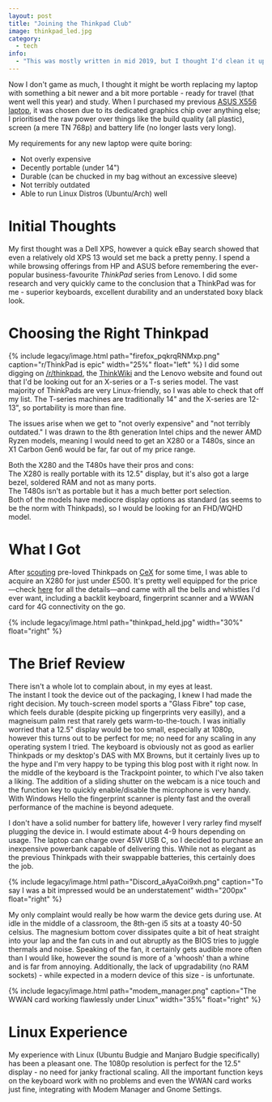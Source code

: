 ```yaml
---
layout: post
title: "Joining the Thinkpad Club"
image: thinkpad_led.jpg
category:
  - tech
info:
  - "This was mostly written in mid 2019, but I thought I'd clean it up and post it now rather than letting it sit and collect dust in my notes."
---
```


Now I don't game as much, I thought it might be worth replacing my laptop with something a bit newer and a bit more portable - ready for travel (that went well this year) and study. When I purchased my previous [ASUS X556 laptop](https://wiki.fishys.space/doku.php?id=d:ltop:x556ub), it was chosen due to its dedicated graphics chip over anything else; I prioritised the raw power over things like the build quality (all plastic), screen (a mere TN 768p) and battery life (no longer lasts very long).

My requirements for any new laptop were quite boring:
- Not overly expensive
- Decently portable (under 14")
- Durable (can be chucked in my bag without an excessive sleeve)
- Not terribly outdated
- Able to run Linux Distros (Ubuntu/Arch) well

# Initial Thoughts
My first thought was a Dell XPS, however a quick eBay search showed that even a relatively old XPS 13 would set me back a pretty penny. I spend a while browsing offerings from HP and ASUS before remembering the ever-popular business-favourite *ThinkPad* series from Lenovo. I did some research and very quickly came to the conclusion that a ThinkPad was for me - superior keyboards, excellent durability and an understated boxy black look. 


# Choosing the Right Thinkpad
{% include legacy/image.html path="firefox_pqkrqRNMxp.png" caption="r/ThinkPad is epic" width="25%" float="left" %}
I did some digging on [/r/thinkpad](https://reddit.com/r/thinkpad), the [ThinkWiki](https://thinkwiki.com) and the Lenovo website and found out that I'd be looking out for an X-series or a T-s series model. The vast majority of ThinkPads are very Linux-friendly, so I was able to check that off my list. The T-series machines are traditionally 14" and the X-series are 12-13", so portability is more than fine.  

The issues arise when we get to "not overly expensive" and "not terribly outdated." I was drawn to the 8th generation Intel chips and the newer AMD Ryzen models, meaning I would need to get an X280 or a T480s, since an X1 Carbon Gen6 would be far, far out of my price range.

Both the X280 and the T480s have their pros and cons:  
The X280 is really portable with its 12.5" display, but it's also got a large bezel, soldered RAM and not as many ports.  
The T480s isn't as portable but it has a much better port selection.  
Both of the models have mediocre display options as standard (as seems to be the norm with Thinkpads), so I would be looking for an FHD/WQHD model.

# What I Got
After [scouting](https://git.fishys.space/tom/cex-scout) pre-loved Thinkpads on [CeX](https://webuy.com) for some time, I was able to acquire an X280 for just under £500. It's pretty well equipped for the price—check [here](https://wiki.fishys.space/doku.php?id=d:ltop:x280) for all the details—and came with all the bells and whistles I'd ever want, including a backlit keyboard, fingerprint scanner and a WWAN card for 4G connectivity on the go.

{% include legacy/image.html path="thinkpad_held.jpg" width="30%" float="right" %}

# The Brief Review
There isn't a whole lot to complain about, in my eyes at least.  
The instant I took the device out of the packaging, I knew I had made the right decision. My touch-screen model sports a "Glass Fibre" top case, which feels durable (despite picking up fingerprints very easilly), and a magneisum palm rest that rarely gets warm-to-the-touch. I was initially worried that a 12.5" display would be too small, especially at 1080p, however this turns out to be perfect for me; no need for any scaling in any operating system I tried. The keyboard is obviously not as good as earlier Thinkpads or my desktop's DAS with MX Browns, but it certainly lives up to the hype and I'm very happy to be typing this blog post with it right now. In the middle of the keyboard is the Trackpoint pointer, to which I've also taken a liking. The addition of a sliding shutter on the webcam is a nice touch and the function key to quickly enable/disable the microphone is very handy. With Windows Hello the fingerprint scanner is plenty fast and the overall performance of the machine is beyond adequete.

I don't have a solid number for battery life, however I very rarley find myself plugging the device in. I would estimate about 4-9 hours depending on usage. The laptop can charge over 45W USB C, so I decided to purchase an inexpensive powerbank capable of delivering this. While not as elegant as the previous Thinkpads with their swappable batteries, this certainly does the job.

{% include legacy/image.html path="Discord_aAyaCoi9xh.png" caption="To say I was a bit impressed would be an understatement" width="200px" float="right" %}

My only complaint would really be how warm the device gets during use. At idle in the middle of a classroom, the 8th-gen i5 sits at a toasty 40-50 celsius. The magnesium bottom cover dissipates quite a bit of heat straight into your lap and the fan cuts in and out abruptly as the BIOS tries to juggle thermals and noise. Speaking of the fan, it certainly gets audible more often than I would like, however the sound is more of a 'whoosh' than a whine and is far from annoying.
Additionally, the lack of upgradability (no RAM sockets) - while expected in a modern device of this size - is unfortunate.

{% include legacy/image.html path="modem_manager.png" caption="The WWAN card working flawlessly under Linux" width="35%" float="right" %}
# Linux Experience
My experience with Linux (Ubuntu Budgie and Manjaro Budgie specifically) has been a pleasant one. The 1080p resolution is perfect for the 12.5" display - no need for janky fractional scaling. All the important function keys on the keyboard work with no problems and even the WWAN card works just fine, integrating with Modem Manager and Gnome Settings.

